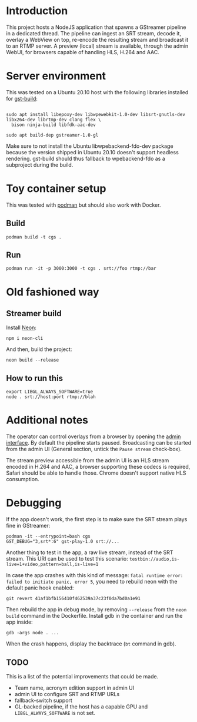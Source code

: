 
# Introduction

This project hosts a NodeJS application that spawns a GStreamer pipeline in a
dedicated thread. The pipeline can ingest an SRT stream, decode it, overlay a
WebView on top, re-encode the resulting stream and broadcast it to an RTMP
server. A preview (local) stream is available, through the admin WebUI, for
browsers capable of handling HLS, H.264 and AAC.

# Server environment

This was tested on a Ubuntu 20.10 host with the following libraries installed
for [gst-build](https://gitlab.freedesktop.org/gstreamer/gst-build):

```shell

sudo apt install libepoxy-dev libwpewebkit-1.0-dev libsrt-gnutls-dev libx264-dev librtmp-dev clang flex \
  bison ninja-build libfdk-aac-dev

sudo apt build-dep gstreamer-1.0-gl
```

Make sure to not install the Ubuntu libwpebackend-fdo-dev package because the
version shipped in Ubuntu 20.10 doesn't support headless rendering. gst-build
should thus fallback to wpebackend-fdo as a subproject during the build.

# Toy container setup

This was tested with [podman](https://podman.io) but should also work with Docker.

## Build

```shell
podman build -t cgs .
```

## Run

```shell
podman run -it -p 3000:3000 -t cgs . srt://foo rtmp://bar
```

# Old fashioned way

## Streamer build

Install [Neon](https://neon-bindings.com):

```shell
npm i neon-cli
```

And then, build the project:

```shell
neon build --release
```

## How to run this

```shell
export LIBGL_ALWAYS_SOFTWARE=true
node . srt://host:port rtmp://blah
```

# Additional notes

The operator can control overlays from a browser by opening the [admin
interface](http://localhost:3000/admin). By default the pipeline starts paused.
Broadcasting can be started from the admin UI (General section, untick the
`Pause stream` check-box).

The stream preview accessible from the admin UI is an HLS stream encoded in
H.264 and AAC, a browser supporting these codecs is required, Safari should be
able to handle those. Chrome doesn't support native HLS consumption.

# Debugging

If the app doesn't work, the first step is to make sure the SRT stream plays
fine in GStreamer:

```shell
podman -it --entrypoint=bash cgs
GST_DEBUG="3,srt*:6" gst-play-1.0 srt://...
```

Another thing to test in the app, a raw live stream, instead of the SRT stream.
This URI can be used to test this scenario:
`testbin://audio,is-live=1+video,pattern=ball,is-live=1`

In case the app crashes with this kind of message: `fatal runtime error: failed
to initiate panic, error 5`, you need to rebuild neon with the default panic
hook enabled:

```shell
git revert 41af1bfb156410f462539a37c23f0da7bd0a1e91
```

Then rebuild the app in debug mode, by removing `--release` from the `neon
build` command in the Dockerfile. Install gdb in the container and run the app
inside:

```shell
gdb -args node . ...
```

When the crash happens, display the backtrace (`bt` command in gdb).

## TODO

This is a list of the potential improvements that could be made.

- Team name, acronym edition support in admin UI
- admin UI to configure SRT and RTMP URLs
- fallback-switch support
- GL-backed pipeline, if the host has a capable GPU and `LIBGL_ALWAYS_SOFTWARE` is not set.

